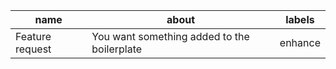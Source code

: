 | name            | about                                       | labels  |
| --------------- | ------------------------------------------- | ------- |
| Feature request | You want something added to the boilerplate | enhance |